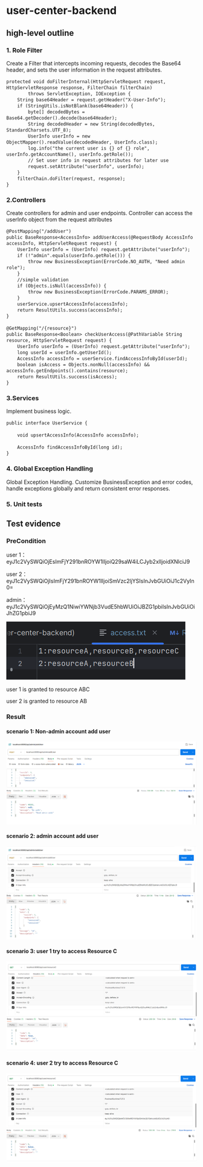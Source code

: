 # user-center-backend
## high-level outline
### 1. Role Filter
Create a Filter that intercepts incoming requests, decodes the Base64 header, and sets the user information in the request attributes.

    protected void doFilterInternal(HttpServletRequest request, HttpServletResponse response, FilterChain filterChain)
            throws ServletException, IOException {
        String base64Header = request.getHeader("X-User-Info");
        if (StringUtils.isNotBlank(base64Header)) {
            byte[] decodedBytes = Base64.getDecoder().decode(base64Header);
            String decodedHeader = new String(decodedBytes, StandardCharsets.UTF_8);
            UserInfo userInfo = new ObjectMapper().readValue(decodedHeader, UserInfo.class);
            log.info("the current user is {} of {} role", userInfo.getAccountName(), userInfo.getRole());
            // Set user info in request attributes for later use
            request.setAttribute("userInfo", userInfo);
        }
        filterChain.doFilter(request, response);
    }

### 2.Controllers
Create controllers for admin and user endpoints. Controller can access the userInfo object from the request attributes

    @PostMapping("/addUser")
    public BaseResponse<AccessInfo> addUserAccess(@RequestBody AccessInfo accessInfo, HttpServletRequest request) {
        UserInfo userInfo = (UserInfo) request.getAttribute("userInfo");
        if (!"admin".equals(userInfo.getRole())) {
            throw new BusinessException(ErrorCode.NO_AUTH, "Need admin role");
        }
        //simple validation
        if (Objects.isNull(accessInfo)) {
            throw new BusinessException(ErrorCode.PARAMS_ERROR);
        }
        userService.upsertAccessInfo(accessInfo);
        return ResultUtils.success(accessInfo);
    }

    @GetMapping("/{resource}")
    public BaseResponse<Boolean> checkUserAccess(@PathVariable String resource, HttpServletRequest request) {
        UserInfo userInfo = (UserInfo) request.getAttribute("userInfo");
        long userId = userInfo.getUserId();
        AccessInfo accessInfo = userService.findAccessInfoById(userId);
        boolean isAccess = Objects.nonNull(accessInfo) && accessInfo.getEndpoints().contains(resource);
        return ResultUtils.success(isAccess);
    }
### 3.Services
Implement business logic.
    
    public interface UserService {

        void upsertAccessInfo(AccessInfo accessInfo);

        AccessInfo findAccessInfoById(long id);
    }

### 4. Global Exception Handling
Global Exception Handling.
Customize BusinessException and error codes, handle exceptions globally and return consistent error responses.

### 5. Unit tests

## Test evidence
### PreCondition
user 1：eyJ1c2VySWQiOjEsImFjY291bnROYW1lIjoiQ29saW4iLCJyb2xlIjoidXNlciJ9

user 2：eyJ1c2VySWQiOjIsImFjY291bnROYW1lIjoiSmVzc2ljYSIsInJvbGUiOiJ1c2VyIn0=

admin：eyJ1c2VySWQiOjEyMzQ1NiwiYWNjb3VudE5hbWUiOiJBZG1pbiIsInJvbGUiOiJhZG1pbiJ9

<img src="images/evidence1.jpg">

user 1 is granted to resource ABC

user 2 is granted to resource AB
 

### Result
#### scenario 1:  Non-admin account add user
<img src="images/result1.jpg">

#### scenario 2:  admin account add user
<img src="images/result2.jpg">

#### scenario 3:  user 1 try to access Resource C
<img src="images/result3.jpg">

#### scenario 4:  user 2 try to access Resource C
<img src="images/result4.jpg">




    
